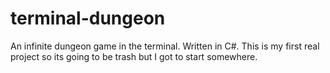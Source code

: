 # terminal-dungeon
An infinite dungeon game in the terminal. Written in C#.
This is my first real project so its going to be trash but I got to start somewhere.
